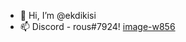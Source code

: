 - 👋 Hi, I’m @ekdikisi
- 📫 Discord - rous#7924! [image-w856](https://user-images.githubusercontent.com/78702183/184441757-7ffc4d2f-c19d-4f15-b025-357df4951a3b.jpg)
